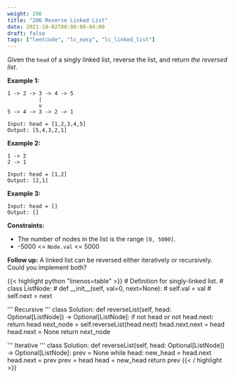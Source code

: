```yaml
---
weight: 206
title: "206 Reverse Linked List"
date: 2021-10-02T00:00:00-04:00
draft: false
tags: ["leetcode", "lc_easy", "lc_linked_list"]
---
```

Given the `head` of a singly linked list, reverse the list, and return _the reversed list_.

**Example 1:**
```
1 -> 2 -> 3 -> 4 -> 5
          |
          v
5 -> 4 -> 3 -> 2 -> 1

Input: head = [1,2,3,4,5]
Output: [5,4,3,2,1]
```
**Example 2:**
```
1 -> 2
2 -> 1

Input: head = [1,2]
Output: [2,1]
```
**Example 3:**
```
Input: head = []
Output: []
 ```

**Constraints:**

- The number of nodes in the list is the range `[0, 5000]`.
- -5000 <= `Node.val` <= 5000

**Follow up:** A linked list can be reversed either iteratively or recursively. Could you implement both?

<div class="tabs"></div>
<div class="tab-content">
<div id="python" class="lang">
{{< highlight python "linenos=table" >}}
# Definition for singly-linked list.
# class ListNode:
#     def __init__(self, val=0, next=None):
#         self.val = val
#         self.next = next

''' Recursive '''
class Solution:
    def reverseList(self, head: Optional[ListNode]) -> Optional[ListNode]:
        if not head or not head.next:
            return head
        next_node = self.reverseList(head.next)
        head.next.next = head
        head.next = None
        return next_node

''' Iterative '''
class Solution:
    def reverseList(self, head: Optional[ListNode]) -> Optional[ListNode]:
        prev = None
        while head:
            new_head = head.next
            head.next = prev
            prev = head
            head = new_head
        return prev
{{< / highlight >}}
</div>
</div>
